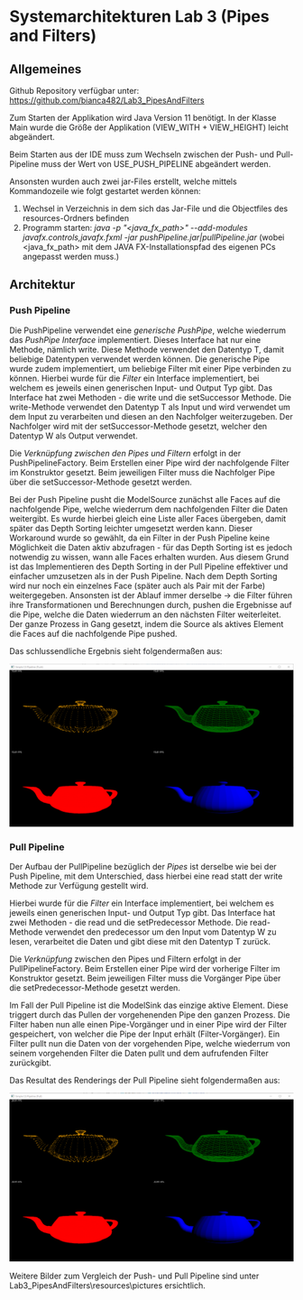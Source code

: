 # Systemarchitekturen Lab 3 (Pipes and Filters)

## Allgemeines
Github Repository verfügbar unter: https://github.com/bianca482/Lab3_PipesAndFilters

Zum Starten der Applikation wird Java Version 11 benötigt.
In der Klasse Main wurde die Größe der Applikation (VIEW_WITH + VIEW_HEIGHT) leicht abgeändert.

Beim Starten aus der IDE muss zum Wechseln zwischen der Push- und Pull-Pipeline muss der Wert von USE_PUSH_PIPELINE abgeändert werden.

Ansonsten wurden auch zwei jar-Files erstellt, welche mittels Kommandozeile wie folgt gestartet werden können:
1. Wechsel in Verzeichnis in dem sich das Jar-File und die Objectfiles des resources-Ordners befinden
2. Programm starten: *java -p  "<java_fx_path>" --add-modules javafx.controls,javafx.fxml -jar pushPipeline.jar|pullPipeline.jar* (wobei <java_fx_path> mit dem JAVA FX-Installationspfad des eigenen PCs angepasst werden muss.)

## Architektur

### Push Pipeline
Die PushPipeline verwendet eine *generische PushPipe*, welche wiederrum das *PushPipe Interface* implementiert.
Dieses Interface hat nur eine Methode, nämlich write. Diese Methode verwendet den Datentyp T, damit beliebige
Datentypen verwendet werden können. Die generische Pipe wurde zudem implementiert, um beliebige Filter mit einer Pipe verbinden zu können.
Hierbei wurde für die *Filter* ein Interface implementiert, bei welchem es jeweils einen generischen Input- und Output Typ gibt.
Das Interface hat zwei Methoden - die write und die setSuccessor Methode.
Die write-Methode verwendet den Datentyp T als Input und wird verwendet um dem Input zu verarbeiten und diesen an den Nachfolger weiterzugeben. Der Nachfolger wird mit der setSuccessor-Methode gesetzt, welcher den Datentyp W als Output verwendet.

Die *Verknüpfung zwischen den Pipes und Filtern* erfolgt in der PushPipelineFactory.
Beim Erstellen einer Pipe wird der nachfolgende Filter im Konstruktor gesetzt.
Beim jeweiligen Filter muss die Nachfolger Pipe über die setSuccessor-Methode gesetzt werden.

Bei der Push Pipeline pusht die ModelSource zunächst alle Faces auf die nachfolgende Pipe, welche
wiederrum dem nachfolgenden Filter die Daten weitergibt. Es wurde hierbei gleich eine Liste aller
Faces übergeben, damit später das Depth Sorting leichter umgesetzt werden kann. Dieser Workaround wurde so gewählt, da ein Filter in der Push Pipeline keine Möglichkeit die Daten aktiv abzufragen - für das Depth Sorting ist es jedoch notwendig zu wissen, wann alle Faces erhalten wurden. Aus diesem Grund ist das Implementieren des Depth Sorting in der Pull Pipeline effektiver und einfacher umzusetzen als in der Push Pipeline. 
Nach dem Depth Sorting wird nur noch ein einzelnes Face (später auch als Pair mit der Farbe) weitergegeben.
Ansonsten ist der Ablauf immer derselbe -> die Filter führen ihre Transformationen und Berechnungen
durch, pushen die Ergebnisse auf die Pipe, welche die Daten wiederrum an den nächsten Filter weiterleitet.
Der ganze Prozess in Gang gesetzt, indem die Source als aktives Element die Faces auf die 
nachfolgende Pipe pushed.

Das schlussendliche Ergebnis sieht folgendermaßen aus:

<img src="resources/pictures/PushPipeline_left.png" alt="Push Pipeline" />

### Pull Pipeline
Der Aufbau der PullPipeline bezüglich der *Pipes* ist derselbe wie bei der Push Pipeline, mit dem Unterschied, dass
hierbei eine read statt der write Methode zur Verfügung gestellt wird.

Hierbei wurde für die *Filter* ein Interface implementiert, bei welchem es jeweils einen generischen Input- und Output Typ gibt.
Das Interface hat zwei Methoden - die read und die setPredecessor Methode.
Die read-Methode verwendet den predecessor um den Input vom Datentyp W zu lesen, verarbeitet die Daten und gibt diese mit den Datentyp T zurück. 

Die *Verknüpfung* zwischen den Pipes und Filtern erfolgt in der PullPipelineFactory.
Beim Erstellen einer Pipe wird der vorherige Filter im Konstruktor gesetzt.
Beim jeweiligen Filter muss die Vorgänger Pipe über die setPredecessor-Methode gesetzt werden.

Im Fall der Pull Pipeline ist die ModelSink das einzige aktive Element. Diese triggert durch
das Pullen der vorgehenenden Pipe den ganzen Prozess. 
Die Filter haben nun alle einen Pipe-Vorgänger und in einer Pipe wird der Filter gespeichert, 
von welcher die Pipe der Input erhält (Filter-Vorgänger). Ein Filter pullt nun die Daten von der vorgehenden
Pipe, welche wiederrum von seinem vorgehenden Filter die Daten pullt und dem aufrufenden Filter zurückgibt. 

Das Resultat des Renderings der Pull Pipeline sieht folgendermaßen aus:

<img src="resources/pictures/PullPipeline_left.png" alt="Pull Pipeline" />

Weitere Bilder zum Vergleich der Push- und Pull Pipeline sind unter Lab3_PipesAndFilters\resources\pictures ersichtlich.

